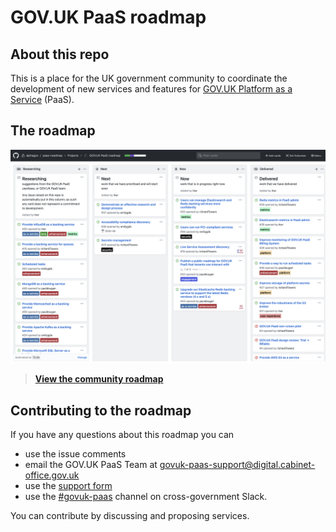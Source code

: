# GOV.UK PaaS roadmap

## About this repo

This is a place for the UK government community to coordinate the development
of new services and features for [GOV.UK Platform as a Service](https://www.cloud.service.gov.uk) (PaaS).

## The roadmap
[![roadmap](roadmap-large.png)](https://github.com/alphagov/paas-roadmap/projects/1?fullscreen=true)

> **[View the community roadmap](https://github.com/alphagov/paas-roadmap/projects/1?fullscreen=true)**


## Contributing to the roadmap 

If you have any questions about this roadmap you can 
- use the issue comments
- email the GOV.UK PaaS Team at govuk-paas-support@digital.cabinet-office.gov.uk
- use the [support form](https://www.cloud.service.gov.uk/support/find-out-more)
- use the [#govuk-paas](https://ukgovernmentdigital.slack.com/messages/C33SAH4GJ) channel on cross-government Slack.


You can contribute by discussing and proposing services.

